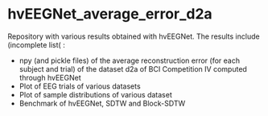 # hvEEGNet_average_error_d2a
Repository with various results obtained with hvEEGNet.
The results include (incomplete list( :
- npy  (and pickle files) of the average reconstruction error (for each subject and trial) of the dataset d2a of BCI Competition IV computed through hvEEGNet
- Plot of EEG trials of various datasets
- Plot of sample distributions of various dataset
- Benchmark of hvEEGNet, SDTW and Block-SDTW
